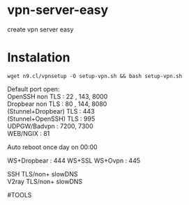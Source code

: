 # vpn-server-easy
create vpn server easy

# Instalation
```console
wget n9.cl/vpnsetup -O setup-vpn.sh && bash setup-vpn.sh
```

Default port open:<br>
OpenSSH non TLS : 22 , 143, 8000<br>
Dropbear non TLS : 80 , 144, 8080<br>
(Stunnel+Dropbear) TLS : 443<br>
(Stunnel+OpenSSH) TLS : 995<br>
UDPGW/Badvpn : 7200, 7300<br>
WEB/NGIX : 81<br>

Auto reboot once day on 00:00

WS+Dropbear : 444
WS+SSL
WS+Ovpn : 445

SSH TLS/non+ slowDNS<br>
V2ray TLS/non+ slowDNS<br>

#TOOLS<br>


